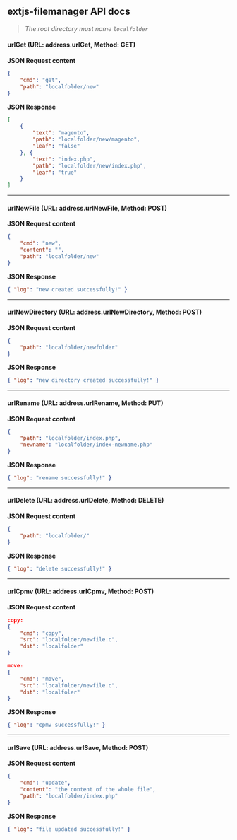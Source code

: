 ## extjs-filemanager API docs


> *The root directory must name ``localfolder``*


#### urlGet (URL: address.urlGet, Method: GET)

**JSON Request content**
```json
{
    "cmd": "get",
    "path": "localfolder/new"
}
```
**JSON Response**
```json
[ 
    {
        "text": "magento",
        "path": "localfolder/new/magento",
        "leaf": "false"
    }, {
        "text": "index.php",
        "path": "localfolder/new/index.php",
        "leaf": "true"
    }
]
```
--------------------
#### urlNewFile (URL: address.urlNewFile, Method: POST)
**JSON Request content**
```json
{
    "cmd": "new",
    "content": "",
    "path": "localfolder/new"
}
```
**JSON Response**
```json
{ "log": "new created successfully!" }
```
--------------------
#### urlNewDirectory (URL: address.urlNewDirectory, Method: POST)
**JSON Request content**
```json
{
    "path": "localfolder/newfolder"
}
```
**JSON Response**
```json
{ "log": "new directory created successfully!" }
```
--------------------
#### urlRename (URL: address.urlRename, Method: PUT)
**JSON Request content**
```json
{
    "path": "localfolder/index.php",
    "newname": "localfolder/index-newname.php"
}
```
**JSON Response**
```json
{ "log": "rename successfully!" }
```
--------------------
#### urlDelete (URL: address.urlDelete, Method: DELETE)
**JSON Request content**
```json
{
    "path": "localfolder/"
}
```
**JSON Response**
```json
{ "log": "delete successfully!" }
```
--------------------
#### urlCpmv (URL: address.urlCpmv, Method: POST)
**JSON Request content**
```json
copy:
{
    "cmd": "copy",
    "src": "localfolder/newfile.c",
    "dst": "localfolder"
}

move:
{
    "cmd": "move",
    "src": "localfolder/newfile.c",
    "dst": "localfoler"
}
```
**JSON Response**
```json
{ "log": "cpmv successfully!" }
```
--------------------
#### urlSave (URL: address.urlSave, Method: POST)
**JSON Request content**
```json
{
    "cmd": "update",
    "content": "the content of the whole file",
    "path": "localfolder/index.php"
}
```
**JSON Response**
```json
{ "log": "file updated successfully!" }
```
